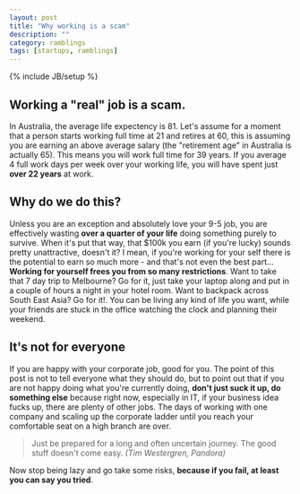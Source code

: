```yaml
---
layout: post
title: "Why working is a scam"
description: ""
category: ramblings
tags: [startups, ramblings]
---
```

{% include JB/setup %}


## Working a "real" job is a scam.

In Australia, the average life expectency is 81. Let's assume for a moment that a person starts working full time at 21 and retires at 60, this is assuming you are earning an above average salary (the "retirement age" in Australia is actually 65). This means you will work full time for 39 years. If you average 4 full work days per week over your working life, you will have spent just **over 22 years** at work.

## Why do we do this?

Unless you are an exception and absolutely love your 9-5 job, you are effectively wasting **over a quarter of your life** doing something purely to survive. When it's put that way, that $100k you earn (if you're lucky) sounds pretty unattractive, doesn't it? I mean, if you're working for your self there is the potential to earn so much more - and that's not even the best part... **Working for yourself frees you from so many restrictions**. Want to take that 7 day trip to Melbourne? Go for it, just take your laptop along and put in a couple of hours a night in your hotel room. Want to backpack across South East Asia? Go for it!. You can be living any kind of life you want, while your friends are stuck in the office watching the clock and planning their weekend.

## It's not for everyone

If you are happy with your corporate job, good for you. The point of this post is not to tell everyone what they should do, but to point out that if you are not happy doing what you're currently doing, **don't just suck it up, do something else** because right now, especially in IT, if your business idea fucks up, there are plenty of other jobs. The days of working with one company and scaling up the corporate ladder until you reach your comfortable seat on a high branch are over.

>Just be prepared for a long and often uncertain journey. The good stuff doesn't come easy.
<i>(Tim Westergren, Pandora)</i>

Now stop being lazy and go take some risks, **because if you fail, at least you can say you tried**.